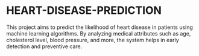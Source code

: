 # HEART-DISEASE-PREDICTION
This project aims to predict the likelihood of heart disease in patients using machine learning algorithms. By analyzing medical attributes such as age, cholesterol level, blood pressure, and more, the system helps in early detection and preventive care.
